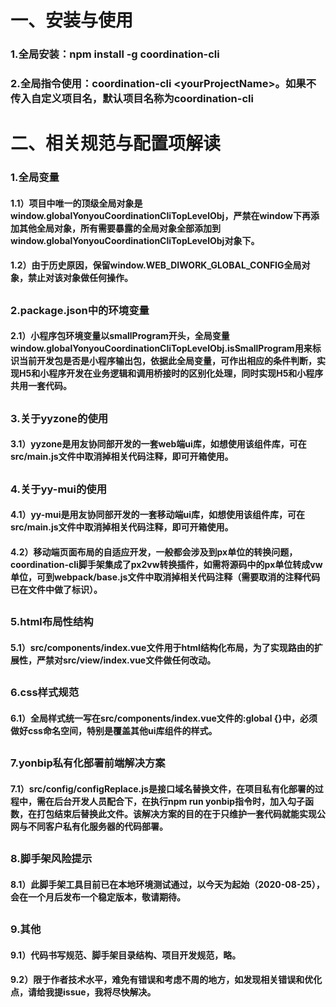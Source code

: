 # 一、安装与使用
### 1.全局安装：npm install -g coordination-cli
### 2.全局指令使用：coordination-cli \<yourProjectName\>。如果不传入自定义项目名，默认项目名称为coordination-cli
#
# 二、相关规范与配置项解读
### 1.全局变量
#### 1.1）项目中唯一的顶级全局对象是window.globalYonyouCoordinationCliTopLevelObj，严禁在window下再添加其他全局对象，所有需要暴露的全局对象全部添加到window.globalYonyouCoordinationCliTopLevelObj对象下。
#### 1.2）由于历史原因，保留window.WEB_DIWORK_GLOBAL_CONFIG全局对象，禁止对该对象做任何操作。
##
### 2.package.json中的环境变量
#### 2.1）小程序包环境变量以smallProgram开头，全局变量window.globalYonyouCoordinationCliTopLevelObj.isSmallProgram用来标识当前开发包是否是小程序输出包，依据此全局变量，可作出相应的条件判断，实现H5和小程序开发在业务逻辑和调用桥接时的区别化处理，同时实现H5和小程序共用一套代码。
##
### 3.关于yyzone的使用
#### 3.1）yyzone是用友协同部开发的一套web端ui库，如想使用该组件库，可在src/main.js文件中取消掉相关代码注释，即可开箱使用。
##
### 4.关于yy-mui的使用
#### 4.1）yy-mui是用友协同部开发的一套移动端ui库，如想使用该组件库，可在src/main.js文件中取消掉相关代码注释，即可开箱使用。
#### 4.2）移动端页面布局的自适应开发，一般都会涉及到px单位的转换问题，coordination-cli脚手架集成了px2vw转换插件，如需将源码中的px单位转成vw单位，可到webpack/base.js文件中取消掉相关代码注释（需要取消的注释代码已在文件中做了标识）。
##
### 5.html布局性结构
#### 5.1）src/components/index.vue文件用于html结构化布局，为了实现路由的扩展性，严禁对src/view/index.vue文件做任何改动。
##
### 6.css样式规范
#### 6.1）全局样式统一写在src/components/index.vue文件的:global {}中，必须做好css命名空间，特别是覆盖其他ui库组件的样式。
##
### 7.yonbip私有化部署前端解决方案
#### 7.1）src/config/configReplace.js是接口域名替换文件，在项目私有化部署的过程中，需在后台开发人员配合下，在执行npm run yonbip指令时，加入勾子函数，在打包结束后替换此文件。该解决方案的目的在于只维护一套代码就能实现公网与不同客户私有化服务器的代码部署。
##
### 8.脚手架风险提示
#### 8.1）此脚手架工具目前已在本地环境测试通过，以今天为起始（2020-08-25），会在一个月后发布一个稳定版本，敬请期待。
##
### 9.其他
#### 9.1）代码书写规范、脚手架目录结构、项目开发规范，略。
#### 9.2）限于作者技术水平，难免有错误和考虑不周的地方，如发现相关错误和优化点，请给我提issue，我将尽快解决。